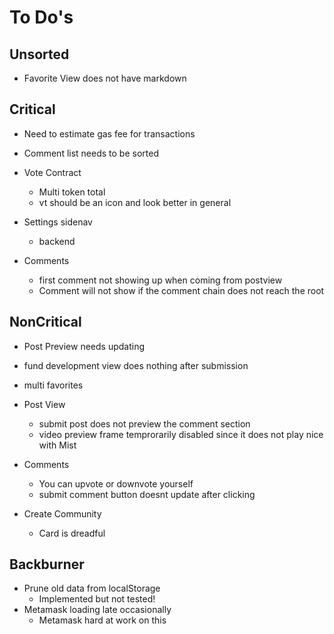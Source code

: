 # To Do's #

## Unsorted ##

- Favorite View does not have markdown
    
## Critical ##

- Need to estimate gas fee for transactions
- Comment list needs to be sorted

- Vote Contract
    - Multi token total
    - vt should be an icon and look better in general

- Settings sidenav
    - backend

- Comments
    - first comment not showing up when coming from postview
    - Comment will not show if the comment chain does not reach the root

## NonCritical ##

- Post Preview needs updating
- fund development view does nothing after submission
- multi favorites
    
- Post View
    - submit post does not preview the comment section
    - video preview frame temprorarily disabled since it does not play nice with Mist

- Comments
    - You can upvote or downvote yourself
    - submit comment button doesnt update after clicking

- Create Community
    - Card is dreadful
    
## Backburner ##

- Prune old data from localStorage 
    - Implemented but not tested!
- Metamask loading late occasionally
    - Metamask hard at work on this



